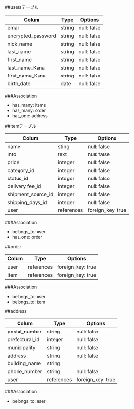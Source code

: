 ##usersテーブル

| Colum            | Type | Options    |
|------------------|------|------------|
|email             |string|null: false |
|encrypted_password|string|null: false |
|nick_name         |string|null: false |
|last_name         |string|null: false |
|first_name        |string|null: false |
|last_name_Kana    |string|null: false |
|first_name_Kana   |string|null: false |
|birth_date        |date  |null: false |

###Association
- has_many: items
- has_many: order
- has_one: address

##itemテーブル

| Colum            | Type        | Options         |
|------------------|-------------|-----------------|
|name              |sting        |null: false      |
|info              |text         |null: false      |
|price             |integer      |null: false      |
|category_id       |integer      |null: false      |
|status_id         |integer      |null: false      |
|delivery fee_id   |integer      |null: false      |
|shipment_source_id|integer      |null: false      |
|shipping_days_id  |integer      |null: false      |
|user              |references   |foreign_key: true|

###Association
- belongs_to: user
- has_one: order

##order

| Colum        | Type     | Options         |
|--------------|----------|-----------------|
|user          |references|foreign_key: true|
|item          |references|foreign_key: true|

###Association
- belongs_to: user
- belongs_to: item

##address

| Colum        | Type     | Options         |
|--------------|----------|-----------------|
|postal_number |string    |null: false      |
|prefectural_id|integer   |null: false      |
|municipality  |string    |null: false      |
|address       |string    |null: false      |
|building_name |string    |                 |
|phone_number  |string    |null: false      |
|user          |references|foreign_key: true|

###Association
- belongs_to: user